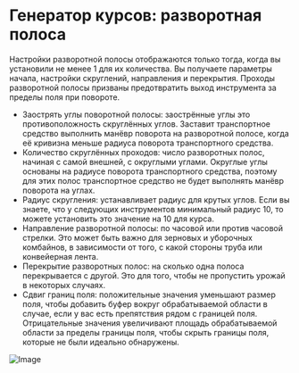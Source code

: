 # Генератор курсов: разворотная полоса


Настройки разворотной полосы отображаются только тогда, когда вы установили не менее 1 для их количества.
Вы получаете параметры начала, настройки скруглений, направления и перекрытия.
Проходы разворотной полосы призваны предотвратить выход инструмента за пределы поля при повороте.



- Заострять углы поворотной полосы: заострённые углы это противоположность скруглённых углов. Заставит транспортное средство выполнить манёвр
поворота на разворотной полосе, когда её кривизна меньше радиуса поворота транспортного средства.
- Количество скруглённых проходов: число разворотных полос, начиная с самой внешней, с округлыми углами. 
Округлые углы основаны на радиусе поворота транспортного средства, поэтому для этих полос транспортное средство не будет выполнять манёвр поворота на углах.
- Радиус скругления: устанавливает радиус для крутых углов. Если вы знаете, что у следующих инструментов минимальный радиус 10, то можете установить это значение на 10 для курса.
- Направление разворотной полосы: по часовой или против часовой стрелки. Это может быть важно для зерновых и уборочных комбайнов, в зависимости от того, 
с какой стороны труба или конвейерная лента.
- Перекрытие разворотных полос: на сколько одна полоса перекрывается с другой. Это для того, чтобы не пропустить урожай в некоторых случаях.
- Сдвиг границ поля: положительные значения уменьшают размер поля, чтобы добавить буфер вокруг обрабатываемой области в случае, если у вас есть препятствия рядом с границей поля.
Отрицательные значения увеличивают площадь обрабатываемой области за пределы границы поля, чтобы скрыть границы поля, которые не были идеально обнаружены.


![Image](/home/runner/work/CourseplayHelp/CourseplayHelp/sharproundcorner_0_0_330_130.png)

